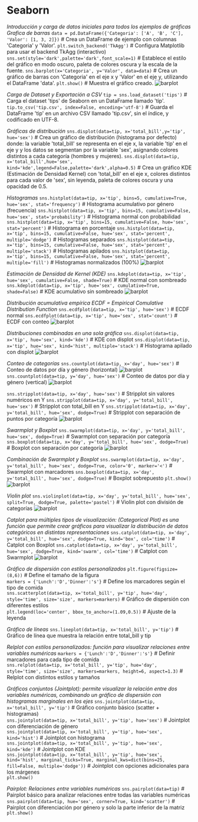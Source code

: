# Seaborn
_Introducción y carga de datos iniciales para todos los ejemplos de gráficas_
_Grafica de barras_
`data = pd.DataFrame({'Categoria': ['A', 'B', 'C'], 'Valor': [1, 3, 2]})` # Crea un DataFrame de ejemplo con columnas 'Categoria' y 'Valor'.
`plt.switch_backend('TkAgg')`                             # Configura Matplotlib para usar el backend TkAgg (interactivo)
`sns.set(style='dark',palette='dark',font_scale=1)`       # Establece el estilo del gráfico en modo oscuro, paleta de colores oscura y la escala de la fuente.
`sns.barplot(x='Categoria', y='Valor', data=data)`        # Crea un gráfico de barras con 'Categoria' en el eje x y 'Valor' en el eje y, utilizando el DataFrame 'data'.
`plt.show()`                                              # Muestra el gráfico creado.
![barplot](~/Documents/sheets/data_science/001_numpy_pandas_matplotlib_seaborn/graficas_seaborn/001_barplot.png)

_Carga de Dataset y Exportación a CSV_
`tip = sns.load_dataset('tips')`                         # Carga el dataset 'tips' de Seaborn en un DataFrame llamado 'tip'.
`tip.to_csv('tip.csv', index=False, encoding='utf-8')`   # Guarda el DataFrame 'tip' en un archivo CSV llamado 'tip.csv', sin el índice, y codificado en UTF-8.

_Gráficas de distribución_
`sns.displot(data=tip, x='total_bill',y='tip', hue='sex')`      # Crea un gráfico de distribución (histograma por defecto) donde: la variable 'total_bill' se representa en el eje x, la variable 'tip' en el eje y y los datos se segmentan por la variable 'sex', asignando colores distintos a cada categoría (hombres y mujeres).
`sns.displot(data=tip, x='total_bill',hue='sex', kind='kde',legend=False,palette='dark',alpha=0.5)`   # Crea un gráfico KDE (Estimación de Densidad Kernel) con 'total_bill' en el eje x, colores distintos para cada valor de 'sex', sin leyenda, paleta de colores oscura y una opacidad de 0.5.


_Histogramas_
`sns.histplot(data=tip, x='tip', bins=5, cumulative=True, hue='sex', stat='frequency')`  # Histograma acumulativo por género (frecuencia)
`sns.histplot(data=tip, x='tip', bins=15, cumulative=False, hue='sex', stat='probability')`  # Histograma normal con probabilidad
`sns.histplot(data=tip, x='tip', bins=15, cumulative=False, hue='sex', stat='percent')`  # Histograma en porcentaje
`sns.histplot(data=tip, x='tip', bins=15, cumulative=False, hue='sex', stat='percent', multiple='dodge')`  # Histogramas separados
`sns.histplot(data=tip, x='tip', bins=15, cumulative=False, hue='sex', stat='percent', multiple='stack')`  # Histogramas apilados
`sns.histplot(data=tip, x='tip', bins=15, cumulative=False, hue='sex', stat='percent', multiple='fill')`  # Histogramas normalizados (100%)
![barplot](~/Documents/sheets/data_science/001_numpy_pandas_matplotlib_seaborn/graficas_seaborn/002_scatter_plot.png)

_Estimación de Densidad de Kernel (KDE)_
`sns.kdeplot(data=tip, x='tip', hue='sex', cumulative=False, shade=True)`  # KDE normal con sombreado
`sns.kdeplot(data=tip, x='tip', hue='sex', cumulative=True, shade=False)`  # KDE acumulativo sin sombreado
![barplot](~/Documents/sheets/data_science/001_numpy_pandas_matplotlib_seaborn/graficas_seaborn/002_5_kde.png)

_Distribución acumulativa empírica ECDF = Empirical Comulative Distribution Function_
`sns.ecdfplot(data=tip, x='tip', hue='sex')`  # ECDF normal
`sns.ecdfplot(data=tip, x='tip', hue='sex', stat='count')`  # ECDF con conteo
![barplot](~/Documents/sheets/data_science/001_numpy_pandas_matplotlib_seaborn/graficas_seaborn/004_stacked_histogram.png)

_Distribuciones combinadas en una sola gráfica_
`sns.displot(data=tip, x='tip', hue='sex', kind='kde')`  # KDE con displot
`sns.displot(data=tip, x='tip', hue='sex', kind='hist', multiple='stack')`  # Histograma apilado con displot
![barplot](~/Documents/sheets/data_science/001_numpy_pandas_matplotlib_seaborn/graficas_seaborn/004_stacked_histogram.png)

_Conteo de categorías_
`sns.countplot(data=tip, x='day', hue='sex')`  # Conteo de datos por día y género (horizontal)
![barplot](~/Documents/sheets/data_science/001_numpy_pandas_matplotlib_seaborn/graficas_seaborn/007_2_categorical_count_horizontal.png)
`sns.countplot(data=tip, y='day', hue='sex')`  # Conteo de datos por día y género (vertical)
![barplot](~/Documents/sheets/data_science/001_numpy_pandas_matplotlib_seaborn/graficas_seaborn/007_3_categorical_count_vertical.png)

`sns.stripplot(data=tip, x='day', hue='sex')`  # Stripplot sin valores numéricos en Y
`sns.stripplot(data=tip, x='day', y='total_bill', hue='sex')`  # Stripplot con total_bill en Y
`sns.stripplot(data=tip, x='day', y='total_bill', hue='sex', dodge=True)`  # Stripplot con separación de puntos por categoría
![barplot](~/Documents/sheets/data_science/001_numpy_pandas_matplotlib_seaborn/graficas_seaborn/006_categorical_scatter_plot.png)

_Swarmplot y Boxplot_
`sns.swarmplot(data=tip, x='day', y='total_bill', hue='sex', dodge=True)`  # Swarmplot con separación por categoría
`sns.boxplot(data=tip, x='day', y='total_bill', hue='sex', dodge=True)`  # Boxplot con separación por categoría
![barplot](~/Documents/sheets/data_science/001_numpy_pandas_matplotlib_seaborn/graficas_seaborn/008_2_bloxplot.png)

_Combinación de Swarmplot y Boxplot_
`sns.swarmplot(data=tip, x='day', y='total_bill', hue='sex', dodge=True, color='0', marker='<')`  # Swarmplot con marcadores
`sns.boxplot(data=tip, x='day', y='total_bill', hue='sex', dodge=True)`  # Boxplot sobrepuesto
`plt.show()`
![barplot](~/Documents/sheets/data_science/001_numpy_pandas_matplotlib_seaborn/graficas_seaborn/008_boxplot_and_swarmplot.png)

_Violin plot_
`sns.violinplot(data=tip, x='day', y='total_bill', hue='sex', split=True, dodge=True, palette='pastel')`  # Violin plot con división de categorías
![barplot](~/Documents/sheets/data_science/001_numpy_pandas_matplotlib_seaborn/graficas_seaborn/009_violin.png)

_Catplot para múltiples tipos de visualización: (Categorical Plot) es una función que permite crear gráficos para visualizar la distribución de datos categóricos en distintas representaciones_
`sns.catplot(data=tip, x='day', y='total_bill', hue='sex', dodge=True, kind='box', col='time')`  # Catplot con Boxplot
`sns.catplot(data=tip, x='day', y='total_bill', hue='sex', dodge=True, kind='swarm', col='time')`  # Catplot con Swarmplot
![barplot](~/Documents/sheets/data_science/001_numpy_pandas_matplotlib_seaborn/graficas_seaborn/009_2_catplot_diferent_col.png)

_Gráfico de dispersión con estilos personalizados_
`plt.figure(figsize=(8,6))`                         # Define el tamaño de la figura  
`markers = {'Lunch':'D','Dinner':'s'}`              # Define los marcadores según el tipo de comida  
`sns.scatterplot(data=tip, x='total_bill', y='tip', hue='day', style='time', size='size', markers=markers)`  # Gráfico de dispersión con diferentes estilos  
`plt.legend(loc='center', bbox_to_anchor=(1.09,0.5))`  # Ajuste de la leyenda  

_Gráfico de líneas_
`sns.lineplot(data=tip, x='total_bill', y='tip')`   # Gráfico de línea que muestra la relación entre total_bill y tip  

_Relplot con estilos personalizados: función para visualizar relaciones entre variables numéricas_
`markers = {'Lunch':'D','Dinner':'s'}`              # Definir marcadores para cada tipo de comida  
`sns.relplot(data=tip, x='total_bill', y='tip', hue='day', style='time', size='size', markers=markers, height=6, aspect=1.3)`  # Relplot con distintos estilos y tamaños  

_Gráficos conjuntos (Jointplot): permite visualizar la relación entre dos variables numéricas, combinando un gráfico de dispersión con histogramas marginales en los ejes_
`sns.jointplot(data=tip, x='total_bill', y='tip')`  # Gráfico conjunto básico (scatter + histogramas)  
`sns.jointplot(data=tip, x='total_bill', y='tip', hue='sex')`  # Jointplot con diferenciación de género  
`sns.jointplot(data=tip, x='total_bill', y='tip', hue='sex', kind='hist')`  # Jointplot con histograma  
`sns.jointplot(data=tip, x='total_bill', y='tip', hue='sex', kind='kde')`  # Jointplot con KDE  
`sns.jointplot(data=tip, x='total_bill', y='tip', hue='sex', kind='hist', marginal_ticks=True, marginal_kws=dict(bins=25, fill=False, multiple='dodge'))`  # Jointplot con opciones adicionales para los márgenes  
`plt.show()`

_Pairplot: Relaciones entre variables numéricas_
`sns.pairplot(data=tip)`  # Pairplot básico para analizar relaciones entre todas las variables numéricas  
`sns.pairplot(data=tip, hue='sex', corner=True, kind='scatter')`  # Pairplot con diferenciación por género y solo la parte inferior de la matriz  
`plt.show()`
